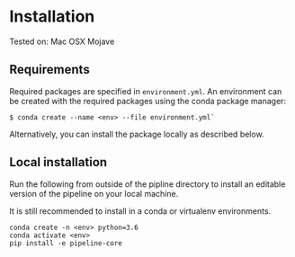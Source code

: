 # Installation 

Tested on: Mac OSX Mojave

## Requirements
Required packages are specified in `environment.yml`.
An environment can be created with the required packages using the conda 
package manager:

    $ conda create --name <env> --file environment.yml`

Alternatively, you can install the package locally as described below.

## Local installation

Run the following from outside of the pipline directory to install an editable
version of the pipeline on your local machine. 

It is still recommended to install in a conda or virtualenv environments.

```
conda create -n <env> python=3.6
conda activate <env>
pip install -e pipeline-core
```

